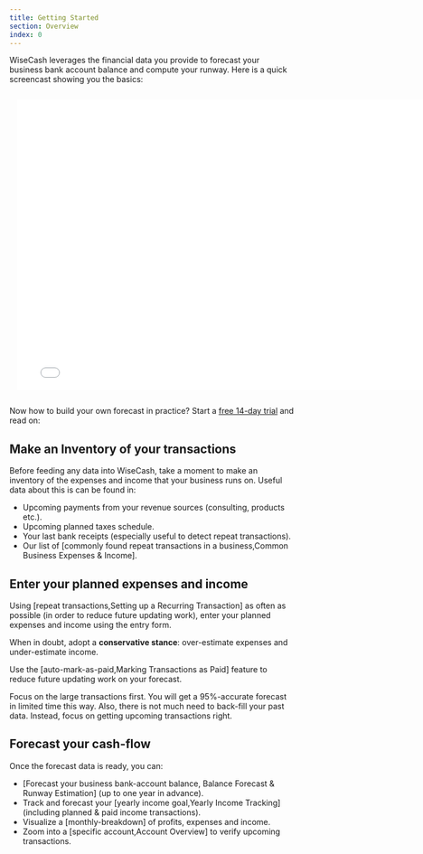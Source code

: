```yaml
---
title: Getting Started
section: Overview
index: 0
---
```


WiseCash leverages the financial data you provide to forecast your business bank account balance and compute your runway. Here is a quick screencast showing you the basics:

<div style="margin-top: 1em; margin-bottom: 1em; padding: 1em;">
<iframe src="//fast.wistia.net/embed/iframe/zz6rn5n4v7?videoFoam=true" allowtransparency="true" frameborder="0" scrolling="no" class="wistia_embed" name="wistia_embed" allowfullscreen mozallowfullscreen webkitallowfullscreen oallowfullscreen msallowfullscreen width="770" height="514"></iframe><script src="//fast.wistia.net/assets/external/iframe-api-v1.js"></script>
</div>

Now how to build your own forecast in practice? Start a <a href="/users/sign_up">free 14-day trial</a> and read on:

## Make an Inventory of your transactions

Before feeding any data into WiseCash, take a moment to make an inventory of the expenses and income that your business runs on. Useful data about this is can be found in:

* Upcoming payments from your revenue sources (consulting, products etc.).
* Upcoming planned taxes schedule.
* Your last bank receipts (especially useful to detect repeat transactions).
* Our list of [commonly found repeat transactions in a business,Common Business Expenses & Income].

## Enter your planned expenses and income

Using [repeat transactions,Setting up a Recurring Transaction] as often as possible (in order to reduce future updating work), enter your planned expenses and income using the entry form.

When in doubt, adopt a **conservative stance**: over-estimate expenses and under-estimate income.

Use the [auto-mark-as-paid,Marking Transactions as Paid] feature to reduce future updating work on your forecast.

<div class='alert alert-info' role='alert'>
  <i class="fa fa-warning"></i> Focus on the large transactions first. You will get a 95%-accurate forecast in limited time this way. Also, there is not much need to back-fill your past data. Instead, focus on getting upcoming transactions right.
</div>

## Forecast your cash-flow

Once the forecast data is ready, you can:

* [Forecast your business bank-account balance, Balance Forecast & Runway Estimation] (up to one year in advance).
* Track and forecast your [yearly income goal,Yearly Income Tracking] (including planned & paid income transactions).
* Visualize a [monthly-breakdown] of profits, expenses and income.
* Zoom into a [specific account,Account Overview] to verify upcoming transactions.
